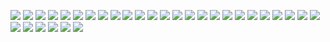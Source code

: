 ![](https://kunusoft.com/slides/ciencia_datos/1intro/Diapositiva00.JPG)
![](https://kunusoft.com/slides/ciencia_datos/1intro/Diapositiva01.JPG)
![](https://kunusoft.com/slides/ciencia_datos/1intro/Diapositiva02.JPG)
![](https://kunusoft.com/slides/ciencia_datos/1intro/Diapositiva03.JPG)
![](https://kunusoft.com/slides/ciencia_datos/1intro/Diapositiva04.JPG)
![](https://kunusoft.com/slides/ciencia_datos/1intro/Diapositiva05.JPG)
![](https://kunusoft.com/slides/ciencia_datos/1intro/Diapositiva06.JPG)
![](https://kunusoft.com/slides/ciencia_datos/1intro/Diapositiva07.JPG)
![](https://kunusoft.com/slides/ciencia_datos/1intro/Diapositiva08.JPG)
![](https://kunusoft.com/slides/ciencia_datos/1intro/Diapositiva09.JPG)
![](https://kunusoft.com/slides/ciencia_datos/1intro/Diapositiva10.JPG)
![](https://kunusoft.com/slides/ciencia_datos/1intro/Diapositiva11.JPG)
![](https://kunusoft.com/slides/ciencia_datos/1intro/Diapositiva12.JPG)
![](https://kunusoft.com/slides/ciencia_datos/1intro/Diapositiva13.JPG)
![](https://kunusoft.com/slides/ciencia_datos/1intro/Diapositiva14.JPG)
![](https://kunusoft.com/slides/ciencia_datos/1intro/Diapositiva15.JPG)
![](https://kunusoft.com/slides/ciencia_datos/1intro/Diapositiva16.JPG)
![](https://kunusoft.com/slides/ciencia_datos/1intro/Diapositiva17.JPG)
![](https://kunusoft.com/slides/ciencia_datos/1intro/Diapositiva18.JPG)
![](https://kunusoft.com/slides/ciencia_datos/1intro/Diapositiva19.JPG)
![](https://kunusoft.com/slides/ciencia_datos/1intro/Diapositiva20.JPG)
![](https://kunusoft.com/slides/ciencia_datos/1intro/Diapositiva21.JPG)
![](https://kunusoft.com/slides/ciencia_datos/1intro/Diapositiva22.JPG)
![](https://kunusoft.com/slides/ciencia_datos/1intro/Diapositiva23.JPG)
![](https://kunusoft.com/slides/ciencia_datos/1intro/Diapositiva24.JPG)
![](https://kunusoft.com/slides/ciencia_datos/1intro/Diapositiva25.JPG)
![](https://kunusoft.com/slides/ciencia_datos/1intro/Diapositiva26.JPG)
![](https://kunusoft.com/slides/ciencia_datos/1intro/Diapositiva27.JPG)
![](https://kunusoft.com/slides/ciencia_datos/1intro/Diapositiva28.JPG)
![](https://kunusoft.com/slides/ciencia_datos/1intro/Diapositiva29.JPG)
![](https://kunusoft.com/slides/ciencia_datos/1intro/Diapositiva30.JPG)